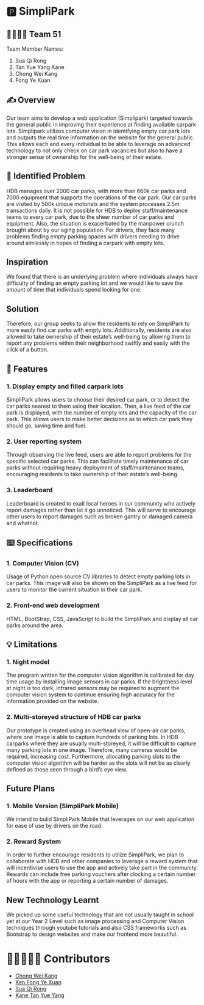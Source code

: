 # :parking: SimpliPark 

## :family_man_woman_boy_boy: Team 51 
Team Member Names:
1. Sua Qi Rong
2. Tan Yue Yang Kane
3. Chong Wei Kang
4. Fong Ye Xuan

## :writing_hand: Overview
Our team aims to develop a web application (Simplipark) targeted towards the general public in improving their experience at finding available carpark lots. Simplipark utilizes computer vision in identifying empty car park lots and outputs the real time information on the website for the general public. This allows each and every individual to be able to leverage on advanced technology to not only check on car park vacancies but also to have a stronger sense of ownership for the well-being of their estate.

## 🔎 Identified Problem
HDB manages over 2000 car parks, with more than 660k car parks and 7000 equipment that supports the operations of the car park. Our car parks are visited by 500k unique motorists and the system processes 2.5m transactions daily. It is not possible for HDB to deploy staff/maintenance teams to every car park, due to the sheer number of car parks and equipment. Also, the situation is exacerbated by the manpower crunch brought about by our aging population. 
For drivers, they face many problems finding empty parking spaces with drivers needing to drive around aimlessly in hopes of finding a carpark with empty lots.

## Inspiration
We found that there is an underlying problem where individuals always have difficulty of finding an empty parking lot and we would like to save the amount of time that individuals spend looking for one.

## Solution
Therefore, our group seeks to allow the residents to rely on SimpliPark to more easily find car parks with empty lots. Additionally, residents are also allowed to take ownership of their estate’s well-being by allowing them to report any problems within their neighborhood swiftly and easily with the click of a button.


## 🚀 Features
### 1. Display empty and filled carpark lots
SimpliPark allows users to choose their desired car park, or to detect the car parks nearest to them using their location. Then, a live feed of the car park is displayed, with the number of empty lots and the capacity of the car park. This allows users to make better decisions as to which car park they should go, saving time and fuel.
### 2. User reporting system
Through observing the live feed, users are able to report problems for the specific selected car parks. This can facilitate timely maintenance of car parks without requiring heavy deployment of staff/maintenance teams, encouraging residents to take ownership of their estate’s well-being.
### 3. Leaderboard
Leaderboard is created to exalt local heroes in our community who actively report damages rather than let it go unnoticed. This will serve to encourage other users to report damages such as broken gantry or damaged camera and whatnot.

## :keyboard: Specifications
### 1. Computer Vision (CV)
Usage of Python open source CV libraries to detect empty parking lots in car parks. This image will also be shown on the SimpliPark as a live feed for users to monitor the current situation in their car park.

### 2. Front-end web development
HTML, BootStrap, CSS, JavaScript to build the SimpliPark and display all car parks around the area.

## 💡 Limitations
### 1. Night model
The program written for the computer vision algorithm is calibrated for day time usage by installing image sensors in car parks. If the brightness level at night is too dark, infrared sensors may be required to augment the computer vision system to continue ensuring high accuracy for the information provided on the website.
### 2. Multi-storeyed structure of HDB car parks
Our prototype is created using an overhead view of open-air car parks, where one image is able to capture hundreds of parking lots. In HDB carparks where they are usually multi-storeyed, it will be difficult to capture many parking lots in one image. Therefore, many cameras would be required, increasing cost. Furthermore, allocating parking slots to the computer vision algorithm will be harder as the slots will not be as clearly defined as those seen through a bird’s eye view.

## Future Plans
### 1. Mobile Version (SimpliPark Mobile)
We intend to build SimpliPark Mobile that leverages on our web application for ease of use by drivers on the road. 
### 2. Reward System
In order to further encourage residents to utilize SimpliPark, we plan to collaborate with HDB and other companies to leverage a reward system that will incentivise users to use the app and actively take part in the community. Rewards can include free parking vouchers after clocking a certain number of hours with the app or reporting a certain number of damages.

## New Technology Learnt
We picked up some useful technology that are not usually taught in school yet at our Year 2 Level such as image processing and Computer Vision techniques through youtube tutorials and also CSS frameworks such as Bootstrap to design websites and make our frontend more beautiful.

# 🧑🏽‍🤝‍🧑🏽 Contributors
* [Chong Wei Kang](https://github.com/weikangg)
* [Ken Fong Ye Xuan](https://github.com/kenfyxx)
* [Sua Qi Rong](https://github.com/Soqoro)
* [Kane Tan Yue Yang](https://github.com/kanetan4)
